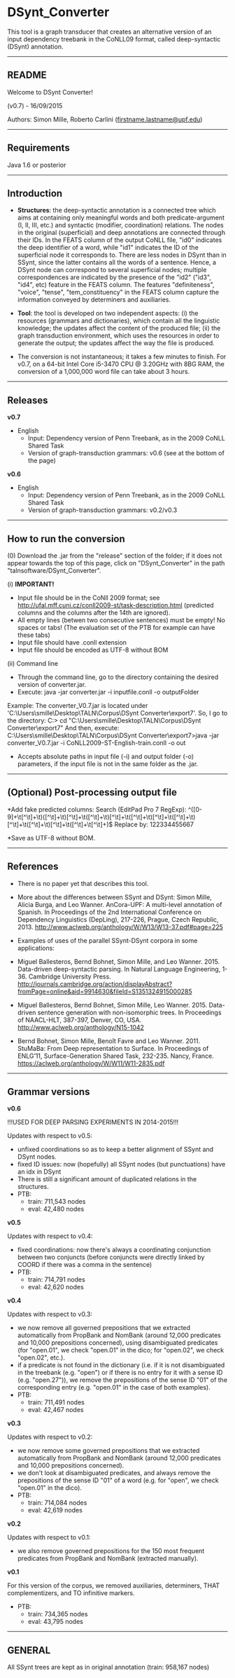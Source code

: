 # DSynt_Converter
This tool is a graph transducer that creates an alternative version of an input dependency treebank in the CoNLL09 format, called deep-syntactic (DSynt) annotation.


----------
  README
----------
Welcome to DSynt Converter!

(v0.7) - 16/09/2015

Authors: Simon Mille, Roberto Carlini (firstname.lastname@upf.edu)


-------------
Requirements
-------------
Java 1.6 or posterior


-------------
Introduction
-------------
* <b>Structures</b>: the deep-syntactic annotation is a connected tree which aims at containing only meaningful words and both predicate-argument (I, II, III, etc.) and syntactic (modifier, coordination) relations. The nodes in the original (superficial) and deep annotations are connected through their IDs. In the FEATS column of the output CoNLL file, "id0" indicates the deep identifier of a word, while "id1" indicates the ID of the superficial node it corresponds to. There are less nodes in DSynt than in SSynt, since the latter contains all the words of a sentence. Hence, a DSynt node can correspond to several superficial nodes; multiple correspondences are indicated by the presence of the "id2" ("id3", "id4", etc) feature in the FEATS column. The features "definiteness", "voice", "tense", "tem_constituency" in the FEATS column capture the information conveyed by determiners and auxiliaries.

* <b>Tool</b>: the tool is developed on two independent aspects:
  (i) the resources (grammars and dictionaries), which contain all the linguistic knowledge; the updates affect the content of the produced file;
  (ii) the graph transduction environment, which uses the resources in order to generate the output; the updates affect the way the file is produced.

* The conversion is not instantaneous; it takes a few minutes to finish. For v0.7, on a 64-bit Intel Core i5-3470 CPU @ 3.20GHz with 8BG RAM, the conversion of a 1,000,000 word file can take about 3 hours.


--------
Releases
--------
<b>v0.7</b>
* English
  - Input: Dependency version of Penn Treebank, as in the 2009 CoNLL Shared Task
  - Version of graph-transduction grammars: v0.6 (see at the bottom of the page)

<b>v0.6</b>
* English
  - Input: Dependency version of Penn Treebank, as in the 2009 CoNLL Shared Task
  - Version of graph-transduction grammars: v0.2/v0.3


--------------------------
How to run the conversion
--------------------------
(0) Download the .jar from the "release" section of the folder; if it does not appear towards the top of this page, click on "DSynt_Converter" in the path "talnsoftware/DSynt_Converter".

(i) <b>IMPORTANT!</b>
* Input file should be in the CoNll 2009 format; see http://ufal.mff.cuni.cz/conll2009-st/task-description.html (predicted columns and the columns after the 14th are ignored).
* All empty lines (betwen two consecutive sentences) must be empty! No spaces or tabs! (The evaluation set of the PTB for example can have these tabs)
* Input file should have .conll extension
* Input file should be encoded as UTF-8 without BOM

(ii) Command line
* Through the command line, go to the directory containing the desired version of converter.jar.
* Execute:
 java -jar converter.jar -i inputfile.conll -o outputFolder

Example: 
  The converter_V0.7.jar is located under 'C:\Users\smille\Desktop\TALN\Corpus\DSynt Converter\export7'.
  So, I go to the directory:
    C:> cd "C:\Users\smille\Desktop\TALN\Corpus\DSynt Converter\export7"
  And then, execute:
    C:\Users\smille\Desktop\TALN\Corpus\DSynt Converter\export7>java -jar converter_V0.7.jar -i CoNLL2009-ST-English-train.conll -o out

* Accepts absolute paths in input file (-i) and output folder (-o) parameters, if the input file is not in the same folder as the .jar.


---------------------------------------
(Optional) Post-processing output file
---------------------------------------
*Add fake predicted columns:
	Search (EditPad Pro 7 RegExp):
	 ^([0-9]+\t[^\t]+\t)([^\t]+\t)[^\t]+\t([^\t]+\t)[^\t]+\t([^\t]+\t)[^\t]+\t([^\t]+\t)[^\t]+\t([^\t]+\t)[^\t]+\t([^\t]+\t[^\t]+)$
	Replace by:
	 $1$2$2$3$3$4$4$5$5$6$6$7

*Save as UTF-8 without BOM.


-----------
References
-----------
* There is no paper yet that describes this tool.

* More about the differences between SSynt and DSynt: 
Simon Mille, Alicia Burga, and Leo Wanner. AnCora-UPF: A multi-level annotation of Spanish. In Proceedings of the 2nd International Conference on Dependency Linguistics (DepLing), 217-226, Prague, Czech Republic, 2013.
http://www.aclweb.org/anthology/W/W13/W13-37.pdf#page=225

* Examples of uses of the parallel SSynt-DSynt corpora in some applications:

- Miguel Ballesteros, Bernd Bohnet, Simon Mille, and Leo Wanner. 2015. Data-driven deep-syntactic parsing. In Natural Language Engineering, 1-36. Cambridge University Press. 
http://journals.cambridge.org/action/displayAbstract?fromPage=online&aid=9914630&fileId=S1351324915000285

- Miguel Ballesteros, Bernd Bohnet, Simon Mille, Leo Wanner. 2015. Data-driven sentence generation with non-isomorphic trees. In Proceedings of NAACL-HLT, 387-397, Denver, CO, USA. 
http://www.aclweb.org/anthology/N15-1042

- Bernd Bohnet, Simon Mille, Benoît Favre and Leo Wanner. 2011. StuMaBa: From Deep representation to Surface. In Proceedings of ENLG’11, Surface-Generation Shared Task, 232-235. Nancy, France.
https://aclweb.org/anthology/W/W11/W11-2835.pdf


------------------
 Grammar versions
------------------
<b>v0.6</b>

!!!USED FOR DEEP PARSING EXPERIMENTS IN 2014-2015!!!

Updates with respect to v0.5:
* unfixed coordinations so as to keep a better alignment of SSynt and DSynt nodes.
* fixed ID issues: now (hopefully) all SSynt nodes (but punctuations) have an idx in DSynt
* There is still a significant amount of duplicated relations in the structures.
* PTB:
  - train: 711,543 nodes
  - eval: 42,480 nodes

<b>v0.5</b>

Updates with respect to v0.4:
* fixed coordinations: now there's always a coordinating conjunction between two conjuncts (before conjuncts were directly linked by COORD if there was a comma in the sentence)
* PTB:
  - train: 714,791 nodes
  - eval: 42,620 nodes

<b>v0.4</b>

Updates with respect to v0.3:
* we now remove all governed prepositions that we extracted automatically from PropBank and NomBank (around 12,000 predicates and 10,000 prepositions concerned), using disambiguated predicates (for "open.01", we check "open.01" in the dico; for "open.02", we check "open.02", etc.).
* if a predicate is not found in the dictionary (i.e. if it is not disambiguated in the treebank (e.g. "open") or if there is no entry for it with a sense ID (e.g. "open.27")), we remove the prepositions of the sense ID "01" of the corresponding entry (e.g. "open.01" in the case of both examples).
* PTB:
  - train: 711,491 nodes
  - eval: 42,467 nodes

<b>v0.3</b>

Updates with respect to v0.2:
* we now remove some governed prepositions that we extracted automatically from PropBank and NomBank (around 12,000 predicates and 10,000 prepositions concerned).
* we don't look at disambiguated predicates, and always remove the prepositions of the sense ID "01" of a word (e.g. for "open", we check "open.01" in the dico).
* PTB:
  - train: 714,084 nodes
  - eval: 42,619 nodes

<b>v0.2</b>

Updates with respect to v0.1:
* we also remove governed prepositions for the 150 most frequent predicates from PropBank and NomBank (extracted manually).

<b>v0.1</b>

For this version of the corpus, we removed auxiliaries, determiners, THAT complementizers, and TO infinitive markers.
* PTB:
  - train: 734,365 nodes
  - eval: 43,795 nodes

----------
 GENERAL
----------
All SSynt trees are kept as in original annotation (train: 958,167 nodes)
